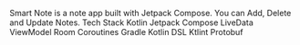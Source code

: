 Smart Note is a note app built with Jetpack Compose. You can Add, Delete and Update Notes.
Tech Stack
 Kotlin
 Jetpack Compose
 LiveData
 ViewModel
 Room
 Coroutines
 Gradle Kotlin DSL
 Ktlint
 Protobuf
